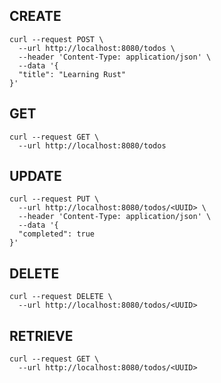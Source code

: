 ## CREATE
```curl
curl --request POST \
  --url http://localhost:8080/todos \
  --header 'Content-Type: application/json' \
  --data '{
  "title": "Learning Rust"
}'
```

## GET 
```curl
curl --request GET \
  --url http://localhost:8080/todos
```

## UPDATE
```curl
curl --request PUT \
  --url http://localhost:8080/todos/<UUID> \
  --header 'Content-Type: application/json' \
  --data '{
  "completed": true
}'
```

## DELETE
```curl
curl --request DELETE \
  --url http://localhost:8080/todos/<UUID>
  ```

## RETRIEVE
```curl
curl --request GET \
  --url http://localhost:8080/todos/<UUID>
  ```